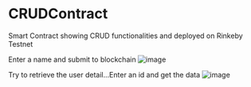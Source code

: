 # CRUDContract
Smart Contract showing CRUD functionalities and deployed on Rinkeby Testnet 

Enter a name and submit to blockchain
![image](https://user-images.githubusercontent.com/5169927/158028852-49125b21-1187-4e2f-8d05-9bb38a86ca44.png)

Try to retrieve the user detail...Enter an id and get the data
![image](https://user-images.githubusercontent.com/5169927/158028890-b6b76d02-2dca-4033-a4fa-fd441a93fccf.png)

